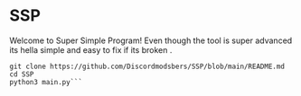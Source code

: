 # SSP
Welcome to Super Simple Program!
Even though the tool is super advanced its hella simple and easy to fix if its broken .

```
git clone https://github.com/Discordmodsbers/SSP/blob/main/README.md
cd SSP
python3 main.py```
